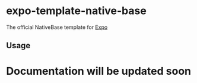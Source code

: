 # expo-template-native-base

The official NativeBase template for [Expo](https://docs.expo.io/)

## Usage

# Documentation will be updated soon

# 